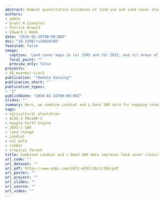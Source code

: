 ```yaml
---
abstract: Robust quantitative estimates of land use and land cover change are necessary to develop policy solutions and interventions aimed towards sustainable land management. Here, we evaluated the combination of Landsat and L-band Synthetic Aperture Radar (SAR) data to estimate land use/cover change in the dynamic tropical landscape of Tanintharyi, southern Myanmar. We classified Landsat and L-band SAR data, specifically Japan Earth Resources Satellite (JERS-1) and Advanced Land Observing Satellite-2 Phased Array L-band Synthetic Aperture Radar-2 (ALOS-2/PALSAR-2), using Random Forests classifier to map and quantify land use/cover change transitions between 1995 and 2015 in the Tanintharyi Region. We compared the classification accuracies of single versus combined sensor data, and assessed contributions of optical and radar layers to classification accuracy. Combined Landsat and L-band SAR data produced the best overall classification accuracies (92.96% to 93.83%), outperforming individual sensor data (91.20% to 91.93% for Landsat-only; 56.01% to 71.43% for SAR-only). Radar layers, particularly SAR-derived textures, were influential predictors for land cover classification, together with optical layers. Landscape change was extensive (16,490 km2; 39% of total area), as well as total forest conversion into agricultural plantations (3214 km2). Gross forest loss (5133 km2) in 1995 was largely from conversion to shrubs/orchards and tree (oil palm, rubber) plantations, and gross gains in oil palm (5471 km2) and rubber (4025 km2) plantations by 2015 were mainly from conversion of shrubs/orchards and forests. Analysis of combined Landsat and L-band SAR data provides an improved understanding of the associated drivers of agricultural plantation expansion and the dynamics of land use/cover change in tropical forest landscapes.
authors:
- admin
- Grant M Connette
- Patrick Oswald
- Edward L Webb
date: "2018-02-16T00:00:00Z"
doi: "10.3390/rs10020306"
featured: false
image:
  caption: 'Land cover maps in (a) 1995 and (b) 2015, and (c) areas of land cover change within the 20-year period in Tanintharyi Region, Myanmar.'
  focal_point: ""
  preview_only: false
projects:
- 04_myanmar-tier2
publication: '*Remote Sensing*'
publication_short: ""
publication_types:
- "2"
publishDate: "2018-02-16T00:00:00Z"
slides: ""
summary: Here, we combine Landsat and L-band SAR data for mapping changes in land cover in a tropical biodiversity hotspot undergoing rapid agricultural plantation development and forest conversion.
tags:
- agricultural plantation
- ALOS-2 PALSAR-2
- Google Earth Engine
- JERS-1 SAR
- land change
- Landsat
- oil palm
- rubber
- tropical forest
title: Combined Landsat and L-Band SAR data improves land cover classification and change detection in dynamic tropical landscapes
url_code: ""
url_dataset: ""
url_pdf: https://www.mdpi.com/2072-4292/10/2/306/pdf
url_poster: ""
url_project: ""
url_slides: ""
url_source: ""
url_video: ""
---
```

<div data-badge-details="right" data-badge-type="medium-donut" data-doi="10.3390/rs10020306" data-hide-no-mentions="true" class="altmetric-embed"></div>

